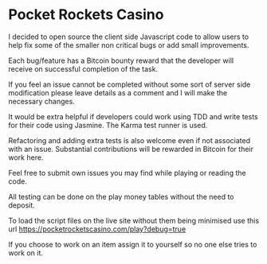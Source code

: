 Pocket Rockets Casino
===================

I decided to open source the client side Javascript code to allow users to help fix some of the smaller non 
critical bugs or add small improvements.

Each bug/feature has a Bitcoin bounty reward that the developer will receive on successful completion of the task.

If you feel an issue cannot be completed without some sort of server side modification please leave details as a comment 
and I will make the necessary changes.

It would be extra helpful if developers could work using TDD and write tests for their code using Jasmine. 
The Karma test runner is used.

Refactoring and adding extra tests is also welcome even if not associated with an issue. Substantial contributions will be 
rewarded in Bitcoin for their work here.

Feel free to submit own issues you may find while playing or reading the code.

All testing can be done on the play money tables without the need to deposit.

To load the script files on the live site without them being minimised use this url
https://pocketrocketscasino.com/play?debug=true

If you choose to work on an item assign it to yourself so no one else tries to work on it.

